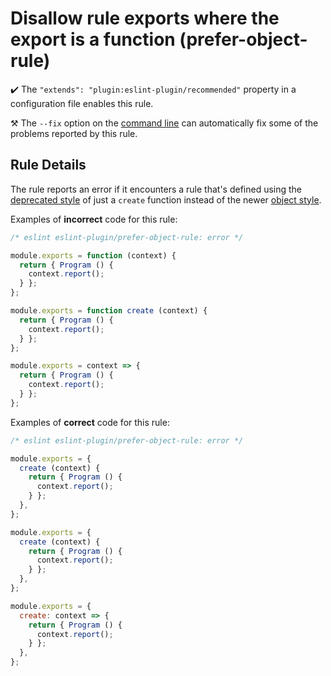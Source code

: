 # Disallow rule exports where the export is a function (prefer-object-rule)

✔️ The `"extends": "plugin:eslint-plugin/recommended"` property in a configuration file enables this rule.

⚒️ The `--fix` option on the [command line](https://eslint.org/docs/user-guide/command-line-interface#--fix) can automatically fix some of the problems reported by this rule.

## Rule Details

The rule reports an error if it encounters a rule that's defined using the [deprecated style](https://eslint.org/docs/developer-guide/working-with-rules-deprecated) of just a `create` function instead of the newer [object style](https://eslint.org/docs/developer-guide/working-with-rules).

Examples of **incorrect** code for this rule:

```js
/* eslint eslint-plugin/prefer-object-rule: error */

module.exports = function (context) {
  return { Program () {
    context.report();
  } };
};

module.exports = function create (context) {
  return { Program () {
    context.report();
  } };
};

module.exports = context => {
  return { Program () {
    context.report();
  } };
};
```

Examples of **correct** code for this rule:

```js
/* eslint eslint-plugin/prefer-object-rule: error */

module.exports = {
  create (context) {
    return { Program () {
      context.report();
    } };
  },
};

module.exports = {
  create (context) {
    return { Program () {
      context.report();
    } };
  },
};

module.exports = {
  create: context => {
    return { Program () {
      context.report();
    } };
  },
};
```
